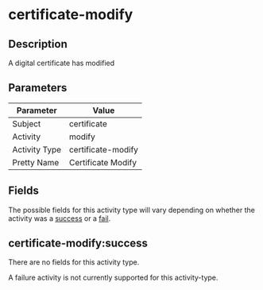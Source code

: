 certificate-modify
==================

Description
-----------
A digital certificate has modified

Parameters
----------
| Parameter     | Value              |
| ------------- | ------------------ |
| Subject       | certificate        |
| Activity      | modify             |
| Activity Type | certificate-modify |
| Pretty Name   | Certificate Modify |


Fields
------

The possible fields for this activity type will vary depending on whether the activity was a [success](#certificate-modifysuccess) or a [fail](#certificate-modifyfail).


certificate-modify:success
--------------------------

There are no fields for this activity type.


A failure activity is not currently supported for this activity-type.